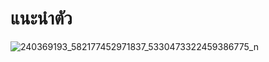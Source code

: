 # แนะนำตัว
![240369193_582177452971837_5330473322459386775_n](https://user-images.githubusercontent.com/88130626/132084236-b61a6b6e-98ff-4a53-8d59-a7e44aaa68a8.jpg)

